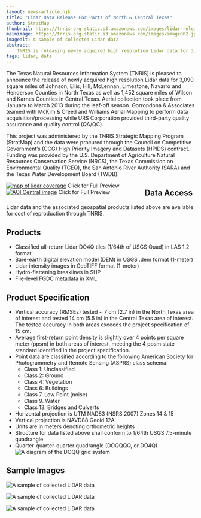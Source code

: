 ```yaml
---
layout: news-article.njk
title: "Lidar Data Release For Parts of North & Central Texas"
author: StratMap
thumbnail: https://tnris-org-static.s3.amazonaws.com/images/lidar-release-th.png
mainimage: https://tnris-org-static.s3.amazonaws.com/images/image002.jpg
imagealt: A sample of collected Lidar data
abstract:
    TNRIS is releasing newly acquired high resolution Lidar data for 3,090 square miles of North Texas
tags: lidar, data
---
```



The Texas Natural Resources Information System (TNRIS) is pleased to announce the release of newly acquired high resolution Lidar data for 3,090 square miles of Johnson, Ellis, Hill, McLennan, Limestone, Navarro and Henderson Counties in North Texas as well as 1,452 square miles of Wilson and Karnes Counties in Central Texas.  Aerial collection took place from January to March 2013 during the leaf-off season.  Gorrondona & Associates teamed with McKim & Creed and Williams Aerial Mapping to perform data acquisition/processing while URS Corporation provided third-party quality assurance and quality control (QA/QC).

This project was administered by the TNRIS Strategic Mapping Program (StratMap) and the data were procured through the Council on Competitive Government’s (CCG) High Priority Imagery and Datasets (HPIDS) contract.  Funding was provided by the U.S. Department of Agriculture Natural Resources Conservation Service (NRCS), the Texas Commission on Environmental Quality (TCEQ), the San Antonio River Authority (SARA) and the Texas Water Development Board (TWDB).</p>

<div style="float: left; width: 350px; margin-right: 20px">
<a href="https://tnris-org-static.s3.amazonaws.com/images/AOI_North_3090_full.jpg" alt="map of lidar coverage"><img src="https://tnris-org-static.s3.amazonaws.com/images/AOI_North_3090_small.jpg" alt="map of lidar coverage"></a>
<caption style="font-size: 10px;">Click for Full Preview</caption>
</div>
<div style="float: left; width: 350px;">
<a href="https://tnris-org-static.s3.amazonaws.com/images/AOI_Central.jpg" alt="Aoi Central Image"><img src="https://tnris-org-static.s3.amazonaws.com/images/AOI_Central_small.jpg" alt="AOI Central image"></a>
<caption style="font-size: 10px;">Click for Full Preview</caption>
</div>

## Data Access
<div class="media">
  <div class="media-body">
    <p>Lidar data and the associated geospatial products listed above are available for cost of reproduction through TNRIS.</p>
  </div>
</div>

## Products

- Classified all-return Lidar DO4Q tiles (1/64th of USGS Quad) in LAS 1.2 format
- Bare-earth digital elevation model (DEM) in USGS .dem format (1-meter)
- Lidar intensity images in GeoTIFF format (1-meter)
- Hydro-flattening breaklines in SHP
- File-level FGDC metadata in XML

## Product Specification

- Vertical accuracy (RMSEz) tested ~ 7 cm (2.7 in) in the North Texas area of interest and tested 14 cm (5.5 in) in the Central Texas area of interest. The tested accuracy in both areas exceeds the project specification of 15 cm.
- Average first-return point density is slightly over 4 points per square meter (ppsm) in both areas of interest, meeting the 4 ppsm state standard identified in the project specification.
- Point data are classified according to the following American Society for Photogrammetry and Remote Sensing (ASPRS) class schema:
	- Class 1: Unclassified
	- Class 2: Ground
	- Class 4: Vegetation
	- Class 6: Buildings
	- Class 7. Low Point (noise)
	- Class 9. Water
	- Class 13. Bridges and Culverts
- Horizontal projection is UTM NAD83 (NSRS 2007) Zones 14 & 15
- Vertical projection is NAVD88 Geoid 12A
- Units are in meters denoting orthometric heights
- Structure for data listed above shall conform to 1/64th USGS 7.5-minute quadrangle
- Quarter-quarter-quarter quadrangle (DOQQQQ, or DO4Q)<br>
![A diagram of the DOQQ grid system](https://tnris-org-static.s3.amazonaws.com/images/quad.png)

## Sample Images

![A sample of collected LiDAR data](https://tnris-org-static.s3.amazonaws.com/images/image001.jpg)

![A sample of collected LiDAR data](https://tnris-org-static.s3.amazonaws.com/images/image003.png)

![A sample of collected LiDAR data](https://tnris-org-static.s3.amazonaws.com/images/image004.png)
